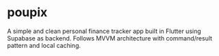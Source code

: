 # poupix
A simple and clean personal finance tracker app built in Flutter using Supabase as backend. Follows MVVM architecture with command/result pattern and local caching.
